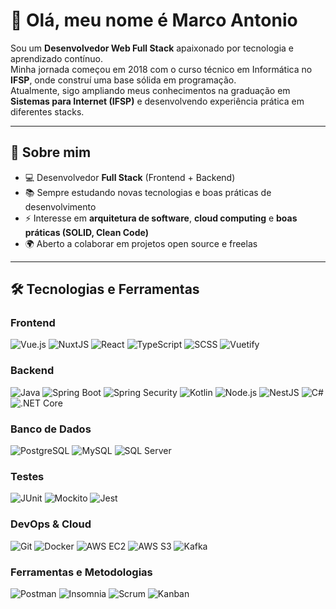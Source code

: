 # 👋 Olá, meu nome é Marco Antonio  

Sou um **Desenvolvedor Web Full Stack** apaixonado por tecnologia e aprendizado contínuo.  
Minha jornada começou em 2018 com o curso técnico em Informática no **IFSP**, onde construí uma base sólida em programação.  
Atualmente, sigo ampliando meus conhecimentos na graduação em **Sistemas para Internet (IFSP)** e desenvolvendo experiência prática em diferentes stacks.  

---

## 🚀 Sobre mim  
- 💻 Desenvolvedor **Full Stack** (Frontend + Backend)  
- 📚 Sempre estudando novas tecnologias e boas práticas de desenvolvimento  
- ⚡ Interesse em **arquitetura de software**, **cloud computing** e **boas práticas (SOLID, Clean Code)**  
- 🌍 Aberto a colaborar em projetos open source e freelas  

---

## 🛠️ Tecnologias e Ferramentas  

### Frontend  
![Vue.js](https://img.shields.io/badge/Vue.js-35495E?style=for-the-badge&logo=vuedotjs&logoColor=4FC08D) 
![NuxtJS](https://img.shields.io/badge/Nuxt.js-00DC82?style=for-the-badge&logo=nuxtdotjs&logoColor=white) 
![React](https://img.shields.io/badge/React-20232A?style=for-the-badge&logo=react&logoColor=61DAFB) 
![TypeScript](https://img.shields.io/badge/TypeScript-007ACC?style=for-the-badge&logo=typescript&logoColor=white) 
![SCSS](https://img.shields.io/badge/SCSS-CC6699?style=for-the-badge&logo=sass&logoColor=white) 
![Vuetify](https://img.shields.io/badge/Vuetify-1867C0?style=for-the-badge&logo=vuetify&logoColor=AEDDFF)  

### Backend  
![Java](https://img.shields.io/badge/Java-ED8B00?style=for-the-badge&logo=java&logoColor=white) 
![Spring Boot](https://img.shields.io/badge/SpringBoot-6DB33F?style=for-the-badge&logo=springboot&logoColor=white) 
![Spring Security](https://img.shields.io/badge/Spring%20Security-6DB33F?style=for-the-badge&logo=springsecurity&logoColor=white) 
![Kotlin](https://img.shields.io/badge/Kotlin-0095D5?style=for-the-badge&logo=kotlin&logoColor=white) 
![Node.js](https://img.shields.io/badge/Node.js-43853D?style=for-the-badge&logo=node.js&logoColor=white) 
![NestJS](https://img.shields.io/badge/NestJS-E0234E?style=for-the-badge&logo=nestjs&logoColor=white) 
![C#](https://img.shields.io/badge/C%23-239120?style=for-the-badge&logo=c-sharp&logoColor=white) 
![.NET Core](https://img.shields.io/badge/.NET-512BD4?style=for-the-badge&logo=dotnet&logoColor=white)  

### Banco de Dados  
![PostgreSQL](https://img.shields.io/badge/PostgreSQL-316192?style=for-the-badge&logo=postgresql&logoColor=white) 
![MySQL](https://img.shields.io/badge/MySQL-005C84?style=for-the-badge&logo=mysql&logoColor=white) 
![SQL Server](https://img.shields.io/badge/SQL%20Server-CC2927?style=for-the-badge&logo=microsoftsqlserver&logoColor=white)  

### Testes  
![JUnit](https://img.shields.io/badge/JUnit-25A162?style=for-the-badge&logo=junit5&logoColor=white) 
![Mockito](https://img.shields.io/badge/Mockito-25A162?style=for-the-badge&logoColor=white) 
![Jest](https://img.shields.io/badge/Jest-C21325?style=for-the-badge&logo=jest&logoColor=white)  

### DevOps & Cloud  
![Git](https://img.shields.io/badge/Git-F05032?style=for-the-badge&logo=git&logoColor=white) 
![Docker](https://img.shields.io/badge/Docker-2496ED?style=for-the-badge&logo=docker&logoColor=white) 
![AWS EC2](https://img.shields.io/badge/AWS%20EC2-FF9900?style=for-the-badge&logo=amazon-aws&logoColor=white) 
![AWS S3](https://img.shields.io/badge/AWS%20S3-569A31?style=for-the-badge&logo=amazon-s3&logoColor=white) 
![Kafka](https://img.shields.io/badge/Kafka-231F20?style=for-the-badge&logo=apache-kafka&logoColor=white)  

### Ferramentas e Metodologias  
![Postman](https://img.shields.io/badge/Postman-FF6C37?style=for-the-badge&logo=postman&logoColor=white) 
![Insomnia](https://img.shields.io/badge/Insomnia-5849BE?style=for-the-badge&logo=insomnia&logoColor=white) 
![Scrum](https://img.shields.io/badge/Scrum-009FDA?style=for-the-badge&logoColor=white) 
![Kanban](https://img.shields.io/badge/Kanban-0052CC?style=for-the-badge&logo=trello&logoColor=white)  

           
